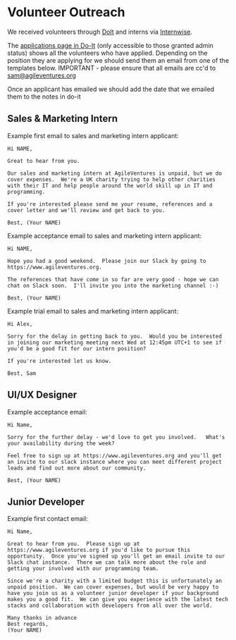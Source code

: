 Volunteer Outreach
==================

We received volunteers through [DoIt](https://do-it.org/) and interns via [Internwise](https://www.internwise.co.uk/).

The [applications page in Do-It](https://do-it.org/users/applications/manage) (only accessible to those granted admin status) shows all the volunteers who have applied.  Depending on the position they are applying for we should send them an email from one of the templates below. IMPORTANT - please ensure that all emails are cc'd to sam@agileventures.org

Once an applicant has emailed we should add the date that we emailed them to the notes in do-it 


Sales & Marketing Intern
------------------------

Example first email to sales and marketing intern applicant:

```
Hi NAME,

Great to hear from you.

Our sales and marketing intern at AgileVentures is unpaid, but we do cover expenses.  We're a UK charity trying to help other charities with their IT and help people around the world skill up in IT and programming.

If you're interested please send me your resume, references and a cover letter and we'll review and get back to you.

Best, (Your NAME) 
```

Example acceptance email to sales and marketing intern applicant:

```
Hi NAME,

Hope you had a good weekend.  Please join our Slack by going to https://www.agileventures.org.

The references that have come in so far are very good - hope we can chat on Slack soon.  I'll invite you into the marketing channel :-)

Best, (Your NAME)
```

Example trial email to sales and marketing intern applicant:

```
Hi Alex,

Sorry for the delay in getting back to you.  Would you be interested in joining our marketing meeting next Wed at 12:45pm UTC+1 to see if you'd be a good fit for our intern position?

If you're interested let us know.

Best, Sam
```

UI/UX Designer
-------------


Example acceptance email:

```
Hi Name,

Sorry for the further delay - we'd love to get you involved.   What's your availability during the week?

Feel free to sign up at https://www.agileventures.org and you'll get an invite to our slack instance where you can meet different project leads and find out more about our community.

Best, (Your NAME)
```

Junior Developer
----------------

Example first contact email:

```
Hi Name,

Great to hear from you.  Please sign up at https://www.agileventures.org if you'd like to pursue this opportunity.  Once you've signed up you'll get an email invite to our Slack chat instance.  There we can talk more about the role and getting your involved with our programming team.

Since we're a charity with a limited budget this is unfortunately an unpaid position.  We can cover expenses, but would be very happy to have you join us as a volunteer junior developer if your background makes you a good fit.  We can give you experience with the latest tech stacks and collaboration with developers from all over the world.

Many thanks in advance
Best regards,
(Your NAME)
```
